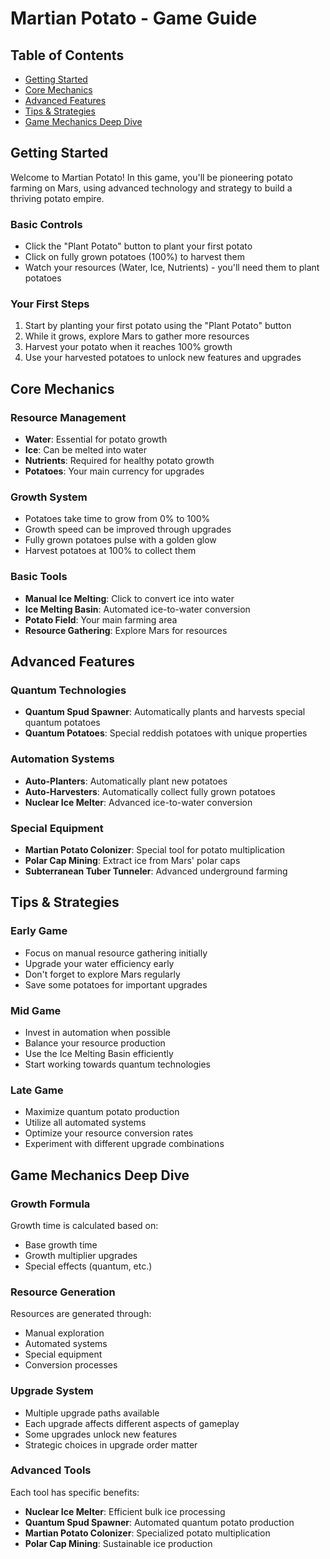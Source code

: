 # Martian Potato - Game Guide

## Table of Contents
- [Getting Started](#getting-started)
- [Core Mechanics](#core-mechanics)
- [Advanced Features](#advanced-features)
- [Tips & Strategies](#tips--strategies)
- [Game Mechanics Deep Dive](#game-mechanics-deep-dive)

## Getting Started

Welcome to Martian Potato! In this game, you'll be pioneering potato farming on Mars, using advanced technology and strategy to build a thriving potato empire.

### Basic Controls
- Click the "Plant Potato" button to plant your first potato
- Click on fully grown potatoes (100%) to harvest them
- Watch your resources (Water, Ice, Nutrients) - you'll need them to plant potatoes

### Your First Steps
1. Start by planting your first potato using the "Plant Potato" button
2. While it grows, explore Mars to gather more resources
3. Harvest your potato when it reaches 100% growth
4. Use your harvested potatoes to unlock new features and upgrades

## Core Mechanics

### Resource Management
- **Water**: Essential for potato growth
- **Ice**: Can be melted into water
- **Nutrients**: Required for healthy potato growth
- **Potatoes**: Your main currency for upgrades

### Growth System
- Potatoes take time to grow from 0% to 100%
- Growth speed can be improved through upgrades
- Fully grown potatoes pulse with a golden glow
- Harvest potatoes at 100% to collect them

### Basic Tools
- **Manual Ice Melting**: Click to convert ice into water
- **Ice Melting Basin**: Automated ice-to-water conversion
- **Potato Field**: Your main farming area
- **Resource Gathering**: Explore Mars for resources

## Advanced Features

### Quantum Technologies
- **Quantum Spud Spawner**: Automatically plants and harvests special quantum potatoes
- **Quantum Potatoes**: Special reddish potatoes with unique properties

### Automation Systems
- **Auto-Planters**: Automatically plant new potatoes
- **Auto-Harvesters**: Automatically collect fully grown potatoes
- **Nuclear Ice Melter**: Advanced ice-to-water conversion

### Special Equipment
- **Martian Potato Colonizer**: Special tool for potato multiplication
- **Polar Cap Mining**: Extract ice from Mars' polar caps
- **Subterranean Tuber Tunneler**: Advanced underground farming

## Tips & Strategies

### Early Game
- Focus on manual resource gathering initially
- Upgrade your water efficiency early
- Don't forget to explore Mars regularly
- Save some potatoes for important upgrades

### Mid Game
- Invest in automation when possible
- Balance your resource production
- Use the Ice Melting Basin efficiently
- Start working towards quantum technologies

### Late Game
- Maximize quantum potato production
- Utilize all automated systems
- Optimize your resource conversion rates
- Experiment with different upgrade combinations

## Game Mechanics Deep Dive

### Growth Formula
Growth time is calculated based on:
- Base growth time
- Growth multiplier upgrades
- Special effects (quantum, etc.)

### Resource Generation
Resources are generated through:
- Manual exploration
- Automated systems
- Special equipment
- Conversion processes

### Upgrade System
- Multiple upgrade paths available
- Each upgrade affects different aspects of gameplay
- Some upgrades unlock new features
- Strategic choices in upgrade order matter

### Advanced Tools
Each tool has specific benefits:
- **Nuclear Ice Melter**: Efficient bulk ice processing
- **Quantum Spud Spawner**: Automated quantum potato production
- **Martian Potato Colonizer**: Specialized potato multiplication
- **Polar Cap Mining**: Sustainable ice production
